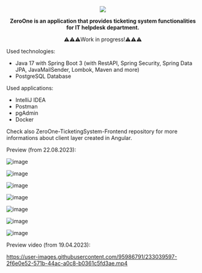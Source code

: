 <p align="center">
<img src="https://user-images.githubusercontent.com/95986791/225428948-b1a70c5b-f605-4b89-af0c-247d206ff284.png">
</p>

<p align="center"><b>ZeroOne is an application that provides ticketing system functionalities for IT helpdesk department.</b></p>
<p align="center">⚠️⚠️⚠️Work in progress!⚠️⚠️⚠️</b></p>

Used technologies:
- Java 17 with Spring Boot 3 (with RestAPI, Spring Security, Spring Data JPA, JavaMailSender, Lombok, Maven and more)
- PostgreSQL Database


Used applications:
- IntelliJ IDEA
- Postman
- pgAdmin
- Docker

Check also ZeroOne-TicketingSystem-Frontend repository for more informations about client layer created in Angular.

Preview (from 22.08.2023):

![image](https://github.com/Azure7896/ZeroOne-TicketingSystem-Frontend/assets/95986791/2fd10d03-ec39-4793-9823-572c66a6c69b)

![image](https://github.com/Azure7896/ZeroOne-TicketingSystem-Frontend/assets/95986791/13633d37-7d92-407d-a045-78b508bf2c8a)

![image](https://github.com/Azure7896/ZeroOne-TicketingSystem-Frontend/assets/95986791/82d1e9e8-ad30-40ea-b8ba-68a73611f152)

![image](https://github.com/Azure7896/ZeroOne-TicketingSystem-Frontend/assets/95986791/789a7d4c-5b50-46b9-8048-c88a409bb4c9)

![image](https://github.com/Azure7896/ZeroOne-TicketingSystem-Frontend/assets/95986791/6f8732c1-738d-4575-a225-51dba675c8d6)

![image](https://github.com/Azure7896/ZeroOne-TicketingSystem-Frontend/assets/95986791/3ab1568d-0467-4fc6-a81e-355049dcddad)

![image](https://github.com/Azure7896/ZeroOne-TicketingSystem-Frontend/assets/95986791/d5dca004-241a-4415-9468-3dc524d06285)



Preview video (from 19.04.2023): 

https://user-images.githubusercontent.com/95986791/233039597-2f6e0e52-571b-44ac-a0c8-b0361c5fd3ae.mp4


